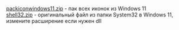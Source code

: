 [packiconwindows11.zip](https://github.com/windows11help/windows11/raw/main/%D0%B8%D0%BA%D0%BE%D0%BD%D0%BA%D0%B8/packiconwindows11.zip) - пак всех иконок из Windows 11
<br>
[shell32.zip](https://github.com/windows11help/windows11/raw/main/%D0%B8%D0%BA%D0%BE%D0%BD%D0%BA%D0%B8/shell32.zip) - оригинальный файл из папки System32 в Windows 11, измените расширение если нужен dll

